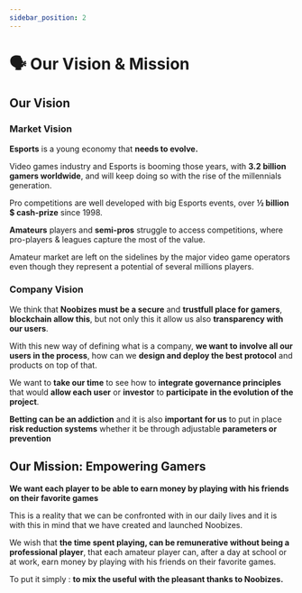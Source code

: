 ```yaml
---
sidebar_position: 2
---
```


# 🗣️ Our Vision & Mission

## Our Vision

### Market Vision

**Esports** is a young economy that **needs to evolve.**

Video games industry and Esports is booming those years, with **3.2 billion gamers worldwide**, and will keep doing so with the rise of the millennials generation.

Pro competitions are well developed with big Esports events, over **½ billion $ cash-prize** since 1998.

**Amateurs** players and **semi-pros** struggle to access competitions, where pro-players & leagues capture the most of the value.

Amateur market are left on the sidelines by the major video game operators even though they represent a potential of several millions players.

### Company Vision

We think that **Noobizes must be a secure** and **trustfull place for gamers**, **blockchain allow this**, but not only this it allow us also **transparency with our users**.

With this new way of defining what is a company, **we want to involve all our users in the process**, how can we **design and deploy the best protocol** and products on top of that.

We want to **take our time** to see how to **integrate governance principles** that would **allow each user** or **investor** to **participate in the evolution of the project**.

**Betting can be an addiction** and it is also **important for us** to put in place **risk reduction systems** whether it be through adjustable **parameters or prevention**

## Our Mission: Empowering Gamers

**We want each player to be able to earn money by playing with his friends on their favorite games**

This is a reality that we can be confronted with in our daily lives and it is with this in mind that we have created and launched Noobizes.

We wish that **the time spent playing, can be remunerative without being a professional player**, that each amateur player can, after a day at school or at work, earn money by playing with his friends on their favorite games.

To put it simply : **to mix the useful with the pleasant thanks to Noobizes.**
